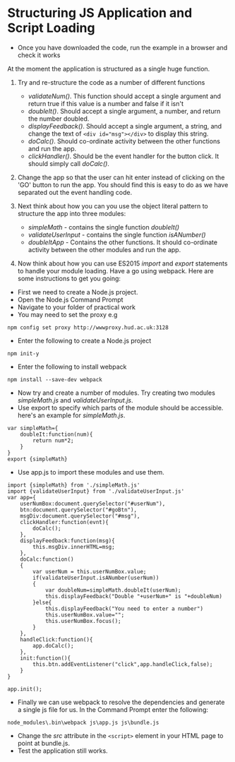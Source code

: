 # Structuring JS Application and Script Loading

* Once you have downloaded the code, run the example in a browser and check it works

At the moment the application is structured as a single huge function.

1. Try and re-structure the code as a number of different functions
    * *validateNum()*. This function should accept a single argument and return true if this value is a number and false if it isn't 
    * *doubleIt()*. Should accept a single argument, a number, and return the number doubled.
    * *displayFeedback()*. Should accept a single argument, a string, and change the text of ```<div id="msg"></div>``` to display this string. 
    * *doCalc()*. Should co-ordinate activity between the other functions and run the app.
    * *clickHandler()*. Should be the event handler for the button click. It should simply call *doCalc()*.

2. Change the app so that the user can hit enter instead of clicking on the 'GO' button to run the app. You should find this is easy to do as we have separated out the event handling code.  

2. Next think about how you can you use the object literal pattern to structure the app into three modules:
    * *simpleMath* - contains the single function *doubleIt()*
    * *validateUserInput* - contains the single function *isANumber()*
    * *doubleItApp* - Contains the other functions. It should co-ordinate activity between the other modules and run the app. 

3. Now think about how you can use ES2015 *import* and *export* statements to handle your module loading. Have a go using webpack. Here are some instructions to get you going:

* First we need to create a Node.js project.
* Open the Node.js Command Prompt
* Navigate to your folder of practical work
* You may need to set the proxy e.g
```
npm config set proxy http://wwwproxy.hud.ac.uk:3128
```
* Enter the following to create a Node.js project
```
npm init-y
```
* Enter the following to install webpack
```
npm install --save-dev webpack
```
* Now try and create a number of modules. Try creating two modules *simpleMath.js* and *validateUserInput.js*. 
* Use export to specify which parts of the module should be accessible. here's an example for *simpleMath.js*.
```
var simpleMath={
    doubleIt:function(num){
        return num*2;
    }
}
export {simpleMath}

```

* Use app.js to import these modules and use them. 

```
import {simpleMath} from './simpleMath.js'
import {validateUserInput} from './validateUserInput.js'
var app={
    userNumBox:document.querySelector("#userNum"),
    btn:document.querySelector("#goBtn"),
    msgDiv:document.querySelector("#msg"),
    clickHandler:function(evnt){
        doCalc();
    },
    displayFeedback:function(msg){
        this.msgDiv.innerHTML=msg;
    },
    doCalc:function()
    {
        var userNum = this.userNumBox.value;
        if(validateUserInput.isANumber(userNum))
        {
            var doubleNum=simpleMath.doubleIt(userNum);
            this.displayFeedback("Double "+userNum+" is "+doubleNum)
        }else{
            this.displayFeedback("You need to enter a number")
            this.userNumBox.value="";
            this.userNumBox.focus();
        }
    },
    handleClick:function(){
        app.doCalc();
    },
    init:function(){
        this.btn.addEventListener("click",app.handleClick,false);
    }
}

app.init();

```

* Finally we can use webpack to resolve the dependencies and generate a single js file for us. In the Command Prompt enter the following:

```
node_modules\.bin\webpack js\app.js js\bundle.js
```

* Change the *src* attribute in the ```<script>``` element in your HTML page to point at bundle.js.
* Test the application still works. 

